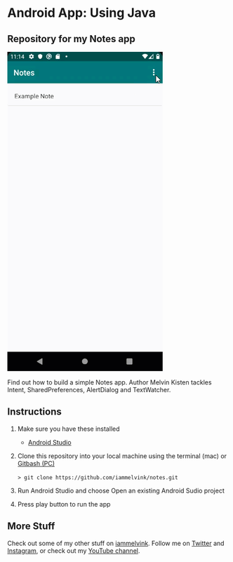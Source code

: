 # Android App: Using Java

## Repository for my Notes app

![Notes app](notes.gif "Notes app")

Find out how to build a simple Notes app. Author Melvin Kisten tackles Intent, SharedPreferences, AlertDialog and TextWatcher. 

## Instructions
1. Make sure you have these installed
	- [Android Studio](https://developer.android.com/studio#downloads "Android Studio")

2. Clone this repository into your local machine using the terminal (mac) or [Gitbash (PC)](https://git-scm.com/download/win "Gitbash (PC)")
	
	`> git clone https://github.com/iammelvink/notes.git`

3. Run Android Studio and choose Open an existing Android Sudio project
4. Press play button to run the app

## More Stuff
Check out some of my other stuff on [iammelvink](https://iammelvink.github.io/ "iammelvink Portfolio Website"). Follow me on [Twitter](https://twitter.com/iammelvink "iammelvink") and [Instagram](https://www.instagram.com/iammelvink "iammelvink"), or check out my [YouTube channel](https://www.youtube.com/channel/UCwMGEkyU2QOqEEKJ1E5pe7w "WiiLearnTech YouTube").
